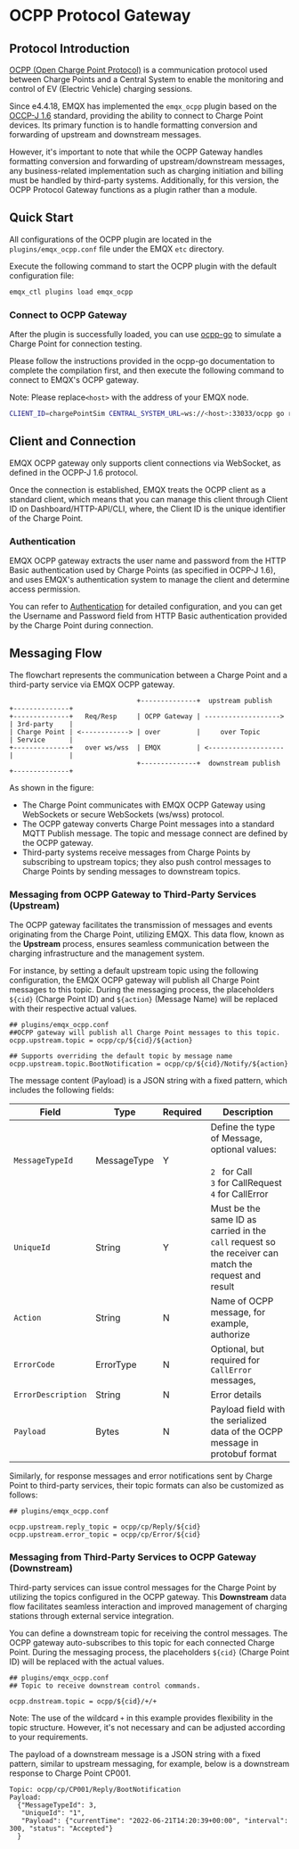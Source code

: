 # OCPP Protocol Gateway

## Protocol Introduction

[OCPP (Open Charge Point Protocol)](https://www.openchargealliance.org/) is a communication protocol used between Charge Points and a Central System to enable the monitoring and control of EV (Electric Vehicle) charging sessions.

Since e4.4.18, EMQX has implemented the `emqx_ocpp` plugin based on the [OCCP-J 1.6](https://www.openchargealliance.org/protocols/ocpp-16/) standard, providing the ability to connect to Charge Point devices. Its primary function is to handle formatting conversion and forwarding of upstream and downstream messages. 

However, it's important to note that while the OCPP Gateway handles formatting conversion and forwarding of upstream/downstream messages, any business-related implementation such as charging initiation and billing must be handled by third-party systems. Additionally, for this version, the OCPP Protocol Gateway functions as a plugin rather than a module.

## Quick Start

All configurations of the OCPP plugin are located in the `plugins/emqx_ocpp.conf` file under the EMQX `etc` directory.

Execute the following command to start the OCPP plugin with the default configuration file:
```bash
emqx_ctl plugins load emqx_ocpp
```

### Connect to OCPP Gateway

After the plugin is successfully loaded, you can use [ocpp-go](https://github.com/lorenzodonini/ocpp-go) to simulate a Charge Point for connection testing.

Please follow the instructions provided in the ocpp-go documentation to complete the compilation
first, and then execute the following command to connect to EMQX's OCPP gateway.

Note: Please replace`<host>` with the address of your EMQX node.
```bash
CLIENT_ID=chargePointSim CENTRAL_SYSTEM_URL=ws://<host>:33033/ocpp go run example/1.6/cp/*.go
```

## Client and Connection

EMQX OCPP gateway only supports client connections via WebSocket, as defined in the OCPP-J 1.6 protocol.

Once the connection is established, EMQX treats the OCPP client as a standard client, which means that you can manage this client through Client ID on Dashboard/HTTP-API/CLI, where, the Client ID is the unique identifier of the Charge Point.

### Authentication

EMQX OCPP gateway extracts the user name and password from the HTTP Basic authentication used by Charge Points (as specified in OCPP-J 1.6), and uses EMQX's authentication system to manage the client and determine access permission.

You can refer to [Authentication](../advanced/auth.md) for detailed configuration, and you can get the Username and Password field from HTTP Basic authentication provided by the Charge Point during connection.

## Messaging Flow

The flowchart represents the communication between a Charge Point and a third-party service via EMQX OCPP gateway. 

```
                                +--------------+  upstream publish    +--------------+
+--------------+   Req/Resp     | OCPP Gateway | -------------------> | 3rd-party    |
| Charge Point | <------------> | over         |     over Topic       | Service      |
+--------------+   over ws/wss  | EMQX         | <------------------- |              |
                                +--------------+  downstream publish  +--------------+
```

As shown in the figure:
- The Charge Point communicates with EMQX OCPP Gateway using WebSockets or secure WebSockets (ws/wss) protocol. 
- The OCPP gateway converts Charge Point messages into a standard MQTT Publish message. The topic and message connect are defined by the OCPP gateway.
- Third-party systems receive messages from Charge Points by subscribing to upstream topics;
  they also push control messages to Charge Points by sending messages to downstream topics.

### Messaging from OCPP Gateway to Third-Party Services (Upstream)

The OCPP gateway facilitates the transmission of messages and events originating from the Charge Point, utilizing EMQX. This data flow, known as the **Upstream** process, ensures seamless communication between the charging infrastructure and the management system.

For instance, by setting a default upstream topic using the following configuration, the EMQX OCPP gateway will publish all Charge Point messages to this topic. During the messaging process, the placeholders `${cid}` (Charge Point ID) and `${action}` (Message Name) will be replaced with their respective actual values.

```hcl
## plugins/emqx_ocpp.conf
##OCPP gateway will publish all Charge Point messages to this topic.
ocpp.upstream.topic = ocpp/cp/${cid}/${action}

## Supports overriding the default topic by message name
ocpp.upstream.topic.BootNotification = ocpp/cp/${cid}/Notify/${action}
```

The message content (Payload) is a JSON string with a fixed pattern, which includes the following fields:

| Field             | Type        | Required | Description |
| ----------------- | ----------- | -------- | ---- |
| `MessageTypeId`   | MessageType | Y       | Define the type of Message, optional values: <br><br/>`2 ` for Call<br>`3` for CallRequest<br>`4` for CallError |
| `UniqueId`        | String      | Y       | Must be the same ID  as carried in the `call` request so the receiver can match the request and result |
| `Action`          | String      | N       | Name of OCPP message, for example, authorize |
| `ErrorCode`       | ErrorType   | N       | Optional, but required for `CallError` messages, |
| `ErrorDescription` | String      | N       | Error details |
| `Payload`         | Bytes       | N       | Payload field with the serialized data of the OCPP message in protobuf format |

<!--can we also add a returned example here?-->

Similarly, for response messages and error notifications sent by Charge Point to third-party services,
their topic formats can also be customized as follows:

```
## plugins/emqx_ocpp.conf

ocpp.upstream.reply_topic = ocpp/cp/Reply/${cid}
ocpp.upstream.error_topic = ocpp/cp/Error/${cid}
```

### Messaging from Third-Party Services to OCPP Gateway (Downstream)

Third-party services can issue control messages for the Charge Point by utilizing the topics configured in the OCPP gateway. This **Downstream** data flow facilitates seamless interaction and improved management of charging stations through external service integration.

You can define a downstream topic for receiving the control messages. The OCPP gateway auto-subscribes to this topic for each connected Charge Point. During the messaging process, the placeholders `${cid}` (Charge Point ID) will be replaced with the actual values.

```
## plugins/emqx_ocpp.conf
## Topic to receive downstream control commands.

ocpp.dnstream.topic = ocpp/${cid}/+/+
```

Note: The use of the wildcard `+` in this example provides flexibility in the topic structure. However, it's not necessary and can be adjusted according to your requirements.

The payload of a downstream message is a JSON string with a fixed pattern, similar to upstream messaging, for example, below is a downstream response to Charge Point CP001.   

```
Topic: ocpp/cp/CP001/Reply/BootNotification
Payload:
  {"MessageTypeId": 3,
   "UniqueId": "1",
   "Payload": {"currentTime": "2022-06-21T14:20:39+00:00", "interval": 300, "status": "Accepted"}
  }
```
